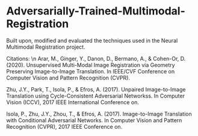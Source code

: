 # Adversarially-Trained-Multimodal-Registration
Built upon, modified and evaluated the techniques used in the Neural Multimodal Registration project.


Citations: \n
Arar, M., Ginger, Y., Danon, D., Bermano, A., & Cohen-Or, D. (2020). Unsupervised Multi-Modal Image Registration via Geometry Preserving Image-to-Image Translation. In IEEE/CVF Conference on Computer Vision and Pattern Recognition (CVPR).

Zhu, J.Y., Park, T., Isola, P., & Efros, A. (2017). Unpaired Image-to-Image Translation using Cycle-Consistent Adversarial Networkss. In Computer Vision (ICCV), 2017 IEEE International Conference on.

Isola, P., Zhu, J.Y., Zhou, T., & Efros, A. (2017). Image-to-Image Translation with Conditional Adversarial Networks. In Computer Vision and Pattern Recognition (CVPR), 2017 IEEE Conference on.
